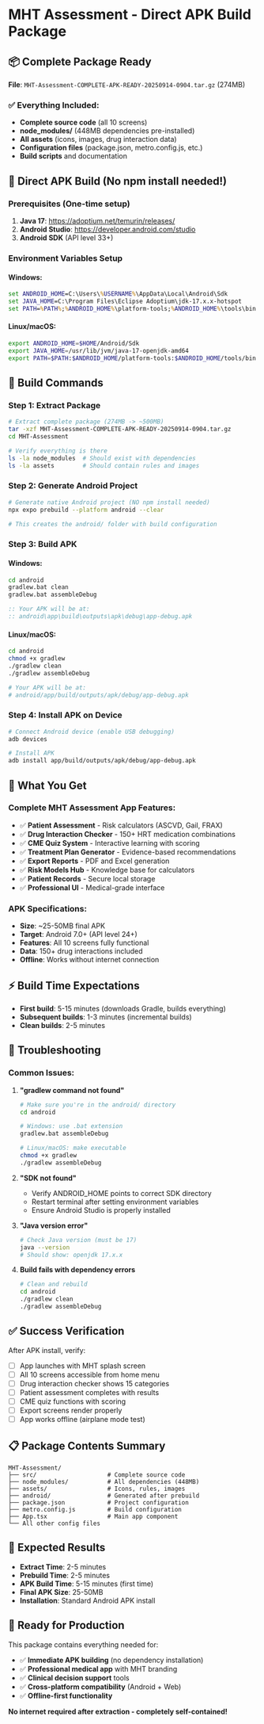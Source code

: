 # MHT Assessment - Direct APK Build Package

## 📦 Complete Package Ready

**File**: `MHT-Assessment-COMPLETE-APK-READY-20250914-0904.tar.gz` (274MB)

### ✅ Everything Included:
- **Complete source code** (all 10 screens)
- **node_modules/** (448MB dependencies pre-installed)
- **All assets** (icons, images, drug interaction data)
- **Configuration files** (package.json, metro.config.js, etc.)
- **Build scripts** and documentation

## 🚀 Direct APK Build (No npm install needed!)

### Prerequisites (One-time setup)
1. **Java 17**: https://adoptium.net/temurin/releases/
2. **Android Studio**: https://developer.android.com/studio
3. **Android SDK** (API level 33+)

### Environment Variables Setup

#### Windows:
```cmd
set ANDROID_HOME=C:\Users\%USERNAME%\AppData\Local\Android\Sdk
set JAVA_HOME=C:\Program Files\Eclipse Adoptium\jdk-17.x.x-hotspot
set PATH=%PATH%;%ANDROID_HOME%\platform-tools;%ANDROID_HOME%\tools\bin
```

#### Linux/macOS:
```bash
export ANDROID_HOME=$HOME/Android/Sdk
export JAVA_HOME=/usr/lib/jvm/java-17-openjdk-amd64
export PATH=$PATH:$ANDROID_HOME/platform-tools:$ANDROID_HOME/tools/bin
```

## 🔨 Build Commands

### Step 1: Extract Package
```bash
# Extract complete package (274MB -> ~500MB)
tar -xzf MHT-Assessment-COMPLETE-APK-READY-20250914-0904.tar.gz
cd MHT-Assessment

# Verify everything is there
ls -la node_modules  # Should exist with dependencies
ls -la assets        # Should contain rules and images
```

### Step 2: Generate Android Project
```bash
# Generate native Android project (NO npm install needed)
npx expo prebuild --platform android --clear

# This creates the android/ folder with build configuration
```

### Step 3: Build APK

#### Windows:
```cmd
cd android
gradlew.bat clean
gradlew.bat assembleDebug

:: Your APK will be at:
:: android\app\build\outputs\apk\debug\app-debug.apk
```

#### Linux/macOS:
```bash
cd android
chmod +x gradlew
./gradlew clean
./gradlew assembleDebug

# Your APK will be at:
# android/app/build/outputs/apk/debug/app-debug.apk
```

### Step 4: Install APK on Device
```bash
# Connect Android device (enable USB debugging)
adb devices

# Install APK
adb install app/build/outputs/apk/debug/app-debug.apk
```

## 📱 What You Get

### Complete MHT Assessment App Features:
- ✅ **Patient Assessment** - Risk calculators (ASCVD, Gail, FRAX)
- ✅ **Drug Interaction Checker** - 150+ HRT medication combinations
- ✅ **CME Quiz System** - Interactive learning with scoring
- ✅ **Treatment Plan Generator** - Evidence-based recommendations
- ✅ **Export Reports** - PDF and Excel generation
- ✅ **Risk Models Hub** - Knowledge base for calculators
- ✅ **Patient Records** - Secure local storage
- ✅ **Professional UI** - Medical-grade interface

### APK Specifications:
- **Size**: ~25-50MB final APK
- **Target**: Android 7.0+ (API level 24+)
- **Features**: All 10 screens fully functional
- **Data**: 150+ drug interactions included
- **Offline**: Works without internet connection

## ⚡ Build Time Expectations

- **First build**: 5-15 minutes (downloads Gradle, builds everything)
- **Subsequent builds**: 1-3 minutes (incremental builds)
- **Clean builds**: 2-5 minutes

## 🔧 Troubleshooting

### Common Issues:

1. **"gradlew command not found"**
   ```bash
   # Make sure you're in the android/ directory
   cd android
   
   # Windows: use .bat extension
   gradlew.bat assembleDebug
   
   # Linux/macOS: make executable
   chmod +x gradlew
   ./gradlew assembleDebug
   ```

2. **"SDK not found"**
   - Verify ANDROID_HOME points to correct SDK directory
   - Restart terminal after setting environment variables
   - Ensure Android Studio is properly installed

3. **"Java version error"**
   ```bash
   # Check Java version (must be 17)
   java --version
   # Should show: openjdk 17.x.x
   ```

4. **Build fails with dependency errors**
   ```bash
   # Clean and rebuild
   cd android
   ./gradlew clean
   ./gradlew assembleDebug
   ```

## ✅ Success Verification

After APK install, verify:
- [ ] App launches with MHT splash screen
- [ ] All 10 screens accessible from home menu
- [ ] Drug interaction checker shows 15 categories
- [ ] Patient assessment completes with results
- [ ] CME quiz functions with scoring
- [ ] Export screens render properly
- [ ] App works offline (airplane mode test)

## 📋 Package Contents Summary

```
MHT-Assessment/
├── src/                    # Complete source code
├── node_modules/           # All dependencies (448MB)
├── assets/                 # Icons, rules, images
├── android/                # Generated after prebuild
├── package.json            # Project configuration
├── metro.config.js         # Build configuration
├── App.tsx                 # Main app component
└── All other config files
```

## 🎯 Expected Results

- **Extract Time**: 2-5 minutes
- **Prebuild Time**: 2-5 minutes
- **APK Build Time**: 5-15 minutes (first time)
- **Final APK Size**: 25-50MB
- **Installation**: Standard Android APK install

## 🚀 Ready for Production

This package contains everything needed for:
- ✅ **Immediate APK building** (no dependency installation)
- ✅ **Professional medical app** with MHT branding
- ✅ **Clinical decision support** tools
- ✅ **Cross-platform compatibility** (Android + Web)
- ✅ **Offline-first functionality**

**No internet required after extraction - completely self-contained!**